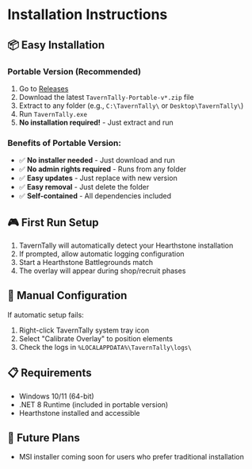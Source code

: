 # Installation Instructions

## 📦 Easy Installation

### Portable Version (Recommended)
1. Go to [Releases](https://github.com/jhew/TavernTally/releases)
2. Download the latest `TavernTally-Portable-v*.zip` file  
3. Extract to any folder (e.g., `C:\TavernTally\` or `Desktop\TavernTally\`)
4. Run `TavernTally.exe`
5. **No installation required!** - Just extract and run

### Benefits of Portable Version:
- ✅ **No installer needed** - Just download and run
- ✅ **No admin rights required** - Runs from any folder
- ✅ **Easy updates** - Just replace with new version
- ✅ **Easy removal** - Just delete the folder
- ✅ **Self-contained** - All dependencies included

## 🎮 First Run Setup
1. TavernTally will automatically detect your Hearthstone installation
2. If prompted, allow automatic logging configuration
3. Start a Hearthstone Battlegrounds match
4. The overlay will appear during shop/recruit phases

## 🔧 Manual Configuration
If automatic setup fails:
1. Right-click TavernTally system tray icon
2. Select "Calibrate Overlay" to position elements
3. Check the logs in `%LOCALAPPDATA%\TavernTally\logs\`

## 📋 Requirements
- Windows 10/11 (64-bit)
- .NET 8 Runtime (included in portable version)
- Hearthstone installed and accessible

## 🚀 Future Plans
- MSI installer coming soon for users who prefer traditional installation
